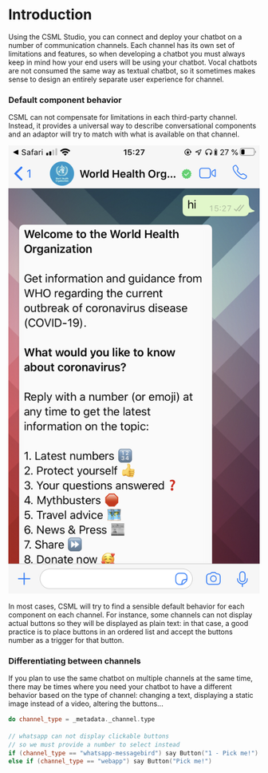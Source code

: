 # Introduction

Using the CSML Studio, you can connect and deploy your chatbot on a number of communication channels. Each channel has its own set of limitations and features, so when developing a chatbot you must always keep in mind how your end users will be using your chatbot. Vocal chatbots are not consumed the same way as textual chatbot, so it sometimes makes sense to design an entirely separate user experience for channel.

### Default component behavior

CSML can not compensate for limitations in each third-party channel. Instead, it provides a universal way to describe conversational components and an adaptor will try to match with what is available on that channel.

![Example whatsapp buttons list](../.gitbook/assets/img_0161.PNG)

In most cases, CSML will try to find a sensible default behavior for each component on each channel. For instance, some channels can not display actual buttons so they will be displayed as plain text: in that case, a good practice is to place buttons in an ordered list and accept the buttons number as a trigger for that button.

### Differentiating between channels

If you plan to use the same chatbot on multiple channels at the same time, there may be times where you need your chatbot to have a different behavior based on the type of channel: changing a text, displaying a static image instead of a video, altering the buttons...

```cpp
do channel_type = _metadata._channel.type

// whatsapp can not display clickable buttons
// so we must provide a number to select instead
if (channel_type == "whatsapp-messagebird") say Button("1 - Pick me!")
else if (channel_type == "webapp") say Button("Pick me!")
```



